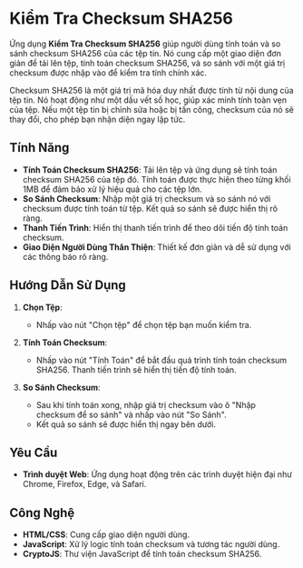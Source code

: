 # Kiểm Tra Checksum SHA256

Ứng dụng **Kiểm Tra Checksum SHA256** giúp người dùng tính toán và so sánh checksum SHA256 của các tệp tin. Nó cung cấp một giao diện đơn giản để tải lên tệp, tính toán checksum SHA256, và so sánh với một giá trị checksum được nhập vào để kiểm tra tính chính xác.

Checksum SHA256 là một giá trị mã hóa duy nhất được tính từ nội dung của tệp tin. Nó hoạt động như một dấu vết số học, giúp xác minh tính toàn vẹn của tệp. Nếu một tệp tin bị chỉnh sửa hoặc bị tấn công, checksum của nó sẽ thay đổi, cho phép bạn nhận diện ngay lập tức.

## Tính Năng

-   **Tính Toán Checksum SHA256**: Tải lên tệp và ứng dụng sẽ tính toán checksum SHA256 của tệp đó. Tính toán được thực hiện theo từng khối 1MB để đảm bảo xử lý hiệu quả cho các tệp lớn.
-   **So Sánh Checksum**: Nhập một giá trị checksum và so sánh nó với checksum được tính toán từ tệp. Kết quả so sánh sẽ được hiển thị rõ ràng.
-   **Thanh Tiến Trình**: Hiển thị thanh tiến trình để theo dõi tiến độ tính toán checksum.
-   **Giao Diện Người Dùng Thân Thiện**: Thiết kế đơn giản và dễ sử dụng với các thông báo rõ ràng.

## Hướng Dẫn Sử Dụng

1. **Chọn Tệp**:

    - Nhấp vào nút "Chọn tệp" để chọn tệp bạn muốn kiểm tra.

2. **Tính Toán Checksum**:

    - Nhấp vào nút "Tính Toán" để bắt đầu quá trình tính toán checksum SHA256. Thanh tiến trình sẽ hiển thị tiến độ tính toán.

3. **So Sánh Checksum**:
    - Sau khi tính toán xong, nhập giá trị checksum vào ô "Nhập checksum để so sánh" và nhấp vào nút "So Sánh".
    - Kết quả so sánh sẽ được hiển thị ngay bên dưới.

## Yêu Cầu

-   **Trình duyệt Web**: Ứng dụng hoạt động trên các trình duyệt hiện đại như Chrome, Firefox, Edge, và Safari.

## Công Nghệ

-   **HTML/CSS**: Cung cấp giao diện người dùng.
-   **JavaScript**: Xử lý logic tính toán checksum và tương tác người dùng.
-   **CryptoJS**: Thư viện JavaScript để tính toán checksum SHA256.
